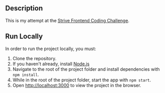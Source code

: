 ## Description

This is my attempt at the [Strive Frontend Coding Challenge](https://www.notion.so/Frontend-Coding-Challenge-1a18c4de482540aebe51b43d648adf6f). 

## Run Locally

In order to run the project locally, you must:

1. Clone the repository.
2. If you haven't already, install [Node.js](https://nodejs.org/en/)
3. Navigate to the root of the project folder and install dependencies with `npm install`.
4. While in the root of the project folder, start the app with `npm start`.
5. Open [http://localhost:3000](http://localhost:3000) to view the project in the browser.